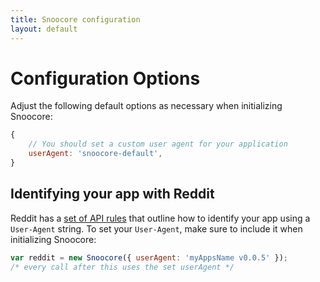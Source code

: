 ```yaml
---
title: Snoocore configuration
layout: default
---
```


# Configuration Options

Adjust the following default options as necessary when initializing Snoocore:

```javascript
{
    // You should set a custom user agent for your application
    userAgent: 'snoocore-default', 
}
```

## Identifying your app with Reddit

Reddit has a [set of API rules](https://github.com/reddit/reddit/wiki/API#wiki-rules) that outline how to identify your app using a `User-Agent` string. To set your `User-Agent`, make sure to include it when initializing Snoocore:

```javascript
var reddit = new Snoocore({ userAgent: 'myAppsName v0.0.5' });
/* every call after this uses the set userAgent */
```
